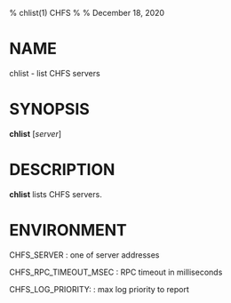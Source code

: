 % chlist(1) CHFS
%
% December 18, 2020

# NAME
chlist - list CHFS servers

# SYNOPSIS
**chlist** [_server_]

# DESCRIPTION
**chlist** lists CHFS servers.

# ENVIRONMENT
CHFS_SERVER
: one of server addresses

CHFS_RPC_TIMEOUT_MSEC
: RPC timeout in milliseconds

CHFS_LOG_PRIORITY:
: max log priority to report
